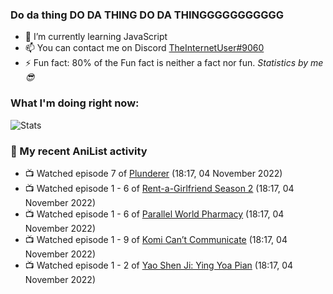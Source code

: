 ### Do da thing DO DA THING DO DA THINGGGGGGGGGGG

<!-- **TheInternetUser0/TheInternetUser0** is a ✨ _special_ ✨ repository because its `README.md` (this file) appears on your GitHub profile. -->


- 🌱 I’m currently learning JavaScript
- 📫 You can contact me on Discord [TheInternetUser#9060](https://discord.com/users/534117072796385300)
- ⚡ Fun fact: 80% of the Fun fact is neither a fact nor fun. _Statistics by me 😎_

### What I'm doing right now:
![Stats](https://discord.c99.nl/widget/theme-3/534117072796385300.png)

### 🌸 My recent AniList activity

<!-- ANILIST_ACTIVITY:start -->

-   📺 Watched episode 7 of [Plunderer](https://anilist.co/anime/101168) (18:17, 04 November 2022)
-   📺 Watched episode 1 - 6 of [Rent-a-Girlfriend Season 2](https://anilist.co/anime/124410) (18:17, 04 November 2022)
-   📺 Watched episode 1 - 6 of [Parallel World Pharmacy](https://anilist.co/anime/136707) (18:17, 04 November 2022)
-   📺 Watched episode 1 - 9 of [Komi Can’t Communicate](https://anilist.co/anime/133965) (18:17, 04 November 2022)
-   📺 Watched episode 1 - 2 of [Yao Shen Ji: Ying Yoa Pian](https://anilist.co/anime/104959) (18:17, 04 November 2022)

<!-- ANILIST_ACTIVITY:end -->
